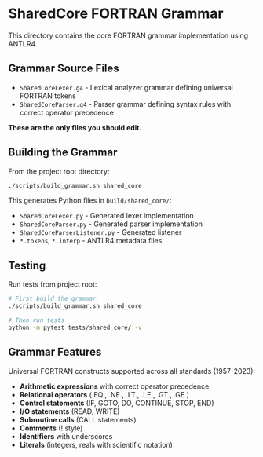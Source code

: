 # SharedCore FORTRAN Grammar

This directory contains the core FORTRAN grammar implementation using ANTLR4.

## Grammar Source Files

- `SharedCoreLexer.g4` - Lexical analyzer grammar defining universal FORTRAN tokens
- `SharedCoreParser.g4` - Parser grammar defining syntax rules with correct operator precedence

**These are the only files you should edit.**

## Building the Grammar

From the project root directory:

```bash
./scripts/build_grammar.sh shared_core
```

This generates Python files in `build/shared_core/`:
- `SharedCoreLexer.py` - Generated lexer implementation
- `SharedCoreParser.py` - Generated parser implementation  
- `SharedCoreParserListener.py` - Generated listener
- `*.tokens`, `*.interp` - ANTLR4 metadata files

## Testing

Run tests from project root:

```bash
# First build the grammar
./scripts/build_grammar.sh shared_core

# Then run tests
python -m pytest tests/shared_core/ -v
```

## Grammar Features

Universal FORTRAN constructs supported across all standards (1957-2023):

- **Arithmetic expressions** with correct operator precedence
- **Relational operators** (.EQ., .NE., .LT., .LE., .GT., .GE.)
- **Control statements** (IF, GOTO, DO, CONTINUE, STOP, END)
- **I/O statements** (READ, WRITE)
- **Subroutine calls** (CALL statements)
- **Comments** (! style)
- **Identifiers** with underscores
- **Literals** (integers, reals with scientific notation)